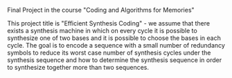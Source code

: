 Final Project in the course "Coding and Algorithms for Memories"

This project title is "Efficient Synthesis Coding" - we assume that there exists a synthesis machine in which on every cycle it is possible to synthesize
one of two bases and it is possible to choose the bases in each cycle. The goal is to encode a sequence with a small number of redundancy symbols to reduce its worst case number of synthesis cycles
under the synthesis sequence and how to determine the synthesis sequence in order to synthesize together more than two sequences.
